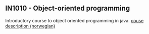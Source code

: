 ## IN1010 - Object-oriented programming
Introductory course to object oriented programming in java.
[couse description (norwegian)](https://www.uio.no/studier/emner/matnat/ifi/IN1010/)
